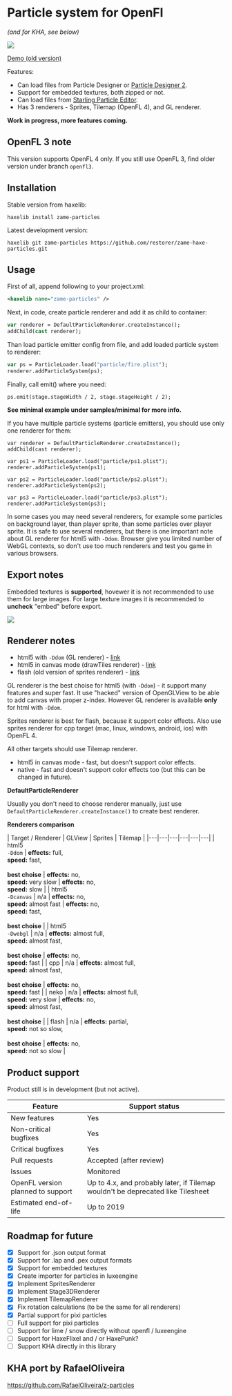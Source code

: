 # Particle system for OpenFl

*(and for KHA, see below)*

![](http://blog.zame-dev.org/wp-content/uploads/2015/03/Screen-Shot-2015-03-18-at-12.53.43.png)

[Demo (old version)](http://blog.zame-dev.org/pub/particles/html5-dom-v3/)

Features:

 - Can load files from Particle Designer or [Particle Designer 2](https://71squared.com/en/particledesigner).
 - Support for embedded textures, both zipped or not.
 - Can load files from [Starling Particle Editor](http://onebyonedesign.com/flash/particleeditor/).
 - Has 3 renderers - Sprites, Tilemap (OpenFL 4), and GL renderer.

**Work in progress, more features coming.**

## OpenFL 3 note

This version supports OpenFL 4 only. If you still use OpenFL 3, find older version under branch `openfl3`.

## Installation

Stable version from haxelib:

```
haxelib install zame-particles
```

Latest development version:

```
haxelib git zame-particles https://github.com/restorer/zame-haxe-particles.git
```

## Usage

First of all, append following to your project.xml:

```xml
<haxelib name="zame-particles" />
```

Next, in code, create particle renderer and add it as child to container:

```haxe
var renderer = DefaultParticleRenderer.createInstance();
addChild(cast renderer);
```

Than load particle emitter config from file, and add loaded particle system to renderer:

```haxe
var ps = ParticleLoader.load("particle/fire.plist");
renderer.addParticleSystem(ps);
```

Finally, call emit() where you need:

```
ps.emit(stage.stageWidth / 2, stage.stageHeight / 2);
```

**See minimal example under samples/minimal for more info.**

If you have multiple particle systems (particle emitters), you should use only one renderer for them:

```
var renderer = DefaultParticleRenderer.createInstance();
addChild(cast renderer);

var ps1 = ParticleLoader.load("particle/ps1.plist");
renderer.addParticleSystem(ps1);

var ps2 = ParticleLoader.load("particle/ps2.plist");
renderer.addParticleSystem(ps2);

var ps3 = ParticleLoader.load("particle/ps3.plist");
renderer.addParticleSystem(ps3);
```

In some cases you may need several renderers, for example some particles on background layer, than player sprite, than some particles over player sprite. It is safe to use several renderers, but there is one important note about GL renderer for html5 with `-Ddom`. Browser give you limited number of WebGL contexts, so don't use too much renderers and test you game in various browsers.

## Export notes

Embedded textures is **supported**, hovewer it is not recommended to use them for large images. For large texture images it is recommended to **uncheck** "embed" before export.

![](http://blog.zame-dev.org/wp-content/uploads/2015/02/particledesigner.png)

## Renderer notes

  - html5 with `-Ddom` (GL renderer) - [link](http://blog.zame-dev.org/pub/particles/html5-dom-v3/)
  - html5 in canvas mode (drawTiles renderer) - [link](http://blog.zame-dev.org/pub/particles/html5-canvas-v3/)
  - flash (old version of sprites renderer) - [link](http://blog.zame-dev.org/pub/particles/flash-v3.swf)

GL renderer is the best choise for html5 (with `-Ddom`) - it support many features and super fast. It use "hacked" version of OpenGLView to be able to add canvas with proper z-index. However GL renderer is available **only** for html with `-Ddom`.

Sprites renderer is best for flash, because it support color effects. Also use sprites renderer for cpp target (mac, linux, windows, android, ios) with OpenFL 4.

All other targets should use Tilemap renderer.

  - html5 in canvas mode - fast, but doesn't support color effects.
  - native - fast and doesn't support color effects too (but this can be changed in future).

**DefaultParticleRenderer**

Usually you don't need to choose renderer manually, just use `DefaultParticleRenderer.createInstance()` to create best renderer.

**Renderers comparison**

| Target / Renderer | GLView | Sprites | Tilemap |
|---|---|---|---|---|---|
| html5<br />`-Ddom` | **effects:** full,<br />**speed:** fast,<br /><br />**best choise** | **effects:** no,<br />**speed:** very slow | **effects:** no,<br />**speed:** slow |
| html5<br />`-Dcanvas` | n/a | **effects:** no,<br />**speed:** almost fast | **effects:** no,<br />**speed:** fast,<br /><br />**best choise** |
| html5<br />`-Dwebgl` | n/a | **effects:** almost full,<br />**speed:** almost fast,<br /><br />**best choise** | **effects:** no,<br />**speed:** fast |
| cpp | n/a | **effects:** almost full,<br />**speed:** almost fast,<br /><br />**best choise** | **effects:** no,<br />**speed:** fast |
| neko | n/a | **effects:** almost full,<br />**speed:** very slow | **effects:** no,<br />**speed:** almost fast,<br /><br />**best choise** |
| flash | n/a | **effects:** partial,<br />**speed:** not so slow,<br /><br />**best choise** | **effects:** no,<br />**speed:** not so slow |

## Product support

Product still is in development (but not active).

| Feature | Support status |
|---|---|
| New features | Yes |
| Non-critical bugfixes | Yes |
| Critical bugfixes | Yes |
| Pull requests | Accepted (after review) |
| Issues | Monitored |
| OpenFL version planned to support | Up to 4.x, and probably later, if Tilemap wouldn't be deprecated like Tilesheet |
| Estimated end-of-life | Up to 2019 |

## Roadmap for future

- [x] Support for .json output format
- [x] Support for .lap and .pex output formats
- [x] Support for embedded textures
- [x] Create importer for particles in luxeengine
- [x] Implement SpritesRenderer
- [x] Implement Stage3DRenderer
- [x] Implement TilemapRenderer
- [x] Fix rotation calculations (to be the same for all renderers)
- [x] Partial support for pixi particles
- [ ] Full support for pixi particles
- [ ] Support for lime / snow directly without openfl / luxeengine
- [ ] Support for HaxeFlixel and / or HaxePunk?
- [ ] Support KHA directly in this library

## KHA port by RafaelOliveira

https://github.com/RafaelOliveira/z-particles
